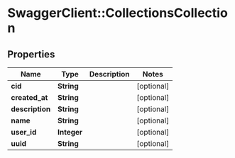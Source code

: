 # SwaggerClient::CollectionsCollection

## Properties
Name | Type | Description | Notes
------------ | ------------- | ------------- | -------------
**cid** | **String** |  | [optional] 
**created_at** | **String** |  | [optional] 
**description** | **String** |  | [optional] 
**name** | **String** |  | [optional] 
**user_id** | **Integer** |  | [optional] 
**uuid** | **String** |  | [optional] 

